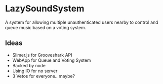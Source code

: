 # LazySoundSystem
A system for allowing multiple unauthenticated users nearby to control and queue music based on a voting system.

## Ideas
 - Slimer.js for Grooveshark API
 - WebApp for Queue and Voting System
 - Backed by node
 - Using IO for no server
 - 3 Vetos for everyone.. maybe?
